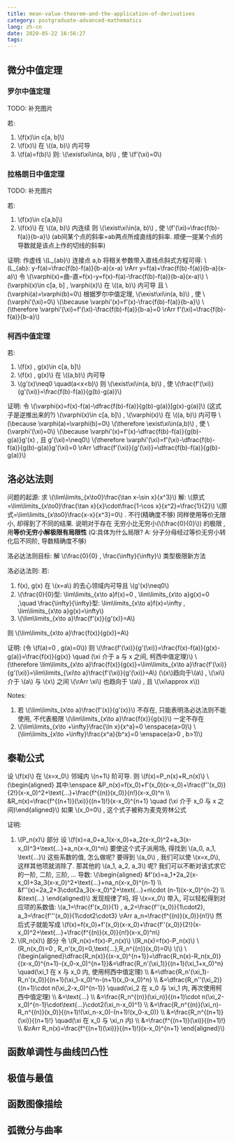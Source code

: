 ```yaml
---
title: mean-value-theorem-and-the-application-of-derivatives
category: postgraduate-advanced-mathematics
lang: zh-cn
date: 2020-05-22 16:56:27
tags:
---
```


## 微分中值定理

### 罗尔中值定理

TODO: 补充图片

若:
1. \\(f(x)\in c[a, b]\\)
2. \\(f(x)\\) 在 \\((a, b)\\) 内可导
3. \\(f(a)=f(b)\\)
则:
\\(\exist\xi\in(a, b)\\) , 使 \\(f'(\xi)=0\\)

### 拉格朗日中值定理

TODO: 补充图片

若:
1. \\(f(x)\in c[a,b]\\)
2. \\(f(x)\\) 在 \\((a, b)\\) 内连续
则 \\(\exist\xi\in(a, b)\\) , 使 \\(f'(\xi)=\frac{f(b)-f(a)}{b-a}\\)
(ab间某个点的斜率=ab两点所成直线的斜率. 顺便一提某个点的导数就是该点上作的切线的斜率)

证明:
作虚线 \\(L_{ab}\\) 连接点 a,b
将相关参数带入直线点斜式方程可得:
\\(L_{ab}: y-f(a)=\frac{f(b)-f(a)}{b-a}(x-a) \rArr y=f(a)+\frac{f(b)-f(a)}{b-a}(x-a)\\\)
令 \\(\varphi(x)=曲-直=f(x)-y=f(x)-f(a)-\frac{f(b)-f(a)}{b-a}(x-a)\\)
\\(\varphi(x)\in c[a, b] , \varphi(x)\\) 在 \\((a, b)\\) 内可导
且 \\(\varphi(a)=\varphi(b)=0\\)
根据罗尔中值定理, \\(\exist\xi\in(a, b)\\) , 使 \\(\varphi'(\xi)=0\\)
\\(\because \varphi'(x)=f'(x)-\frac{f(b)-f(a)}{b-a}\\)
\\(\therefore \varphi'(\xi)=f'(\xi)-\frac{f(b)-f(a)}{b-a}=0 \rArr f'(\xi)=\frac{f(b)-f(a)}{b-a}\\)

### 柯西中值定理

若:
1. \\(f(x) , g(x)\in c[a, b]\\)
2. \\(f(x) , g(x)\\) 在 \\((a,b)\\) 内可导
3. \\(g'(x)\neq0 \quad(a<x<b)\\)
则 \\(\exist\xi\in(a, b)\\) , 使 \\(\frac{f'(\xi)}{g'(\xi)}=\frac{f(b)-f(a)}{g(b)-g(a)}\\)

证明:
令 \\(\varphi(x)=f(x)-f(a)-\dfrac{f(b)-f(a)}{g(b)-g(a)}[g(x)-g(a)]\\) (这式子是逆推出来的?)
\\(\varphi(x)\in c[a, b]\\) , \\(\varphi(x)\\) 在 \\((a, b)\\) 内可导
\\(\because \varphi(a)=\varphi(b)=0\\)
\\(\therefore \exist\xi\in(a,b)\\) , 使 \\(\varphi'(\xi)=0\\)
\\(\because \varphi'(x)=f'(x)-\dfrac{f(b)-f(a)}{g(b)-g(a)}g'(x) , 且 g'(\xi)=\neq0\\)
\\(\therefore \varphi'(\xi)=f'(\xi)-\dfrac{f(b)-f(a)}{g(b)-g(a)}g'(\xi)=0 \rArr \dfrac{f'(\xi)}{g'(\xi)}=\dfrac{f(b)-f(a)}{g(b)-g(a)}\\)

## 洛必达法则

问题的起源:
求 \\(\lim\limits_{x\to0}\frac{\tan x-\sin x}{x^3}\\)
解:
\\(原式=\lim\limits_{x\to0}\frac{\tan x}{x}\cdot\frac{1-\cos x}{x^2}=\frac{1}{2}\\)
\\(原式=\lim\limits_{x\to0}\frac{x-x}{x^3}=0\\) . 不行(精确度不够)
同样使用等价无限小, 却得到了不同的结果.
说明对于存在 无穷小比无穷小(\\(\frac{0}{0}\\)) 的极限 , 用**等价无穷小解极限有局限性**
(Q:具体为什么局限? A: 分子分母经过等价无穷小转化后不同阶, 导数精确度不够)

洛必达法则目标: 解 \\(\frac{0}{0} , \frac{\infty}{\infty}\\) 类型极限新方法

洛必达法则:
若:
1. f(x), g(x) 在 \\(x=a\\) 的去心领域内可导且 \\(g'(x)\neq0\\)
2. \\(\frac{0}{0}型: \lim\limits_{x\to a}f(x)=0 , \lim\limits_{x\to a}g(x)=0 ,\quad \frac{\infty}{\infty}型: \lim\limits_{x\to a}f(x)=\infty , \lim\limits_{x\to a}g(x)=\infty\\)
3. \\(\lim\limits_{x\to a}\frac{f'(x)}{g'(x)}=A\\)

则 \\(\lim\limits_{x\to a}\frac{f(x)}{g(x)}=A\\)

证明: (令 \\(f(a)=0 , g(a)=0\\))
则 \\(\frac{f'(\xi)}{g'(\xi)}=\frac{f(x)-f(a)}{g(x)-g(a)}=\frac{f(x)}{g(x)} \quad (\xi 介于 a 与 x 之间, 柯西中值定理)\\)
\\(\therefore \lim\limits_{x\to a}\frac{f(x)}{g(x)}=\lim\limits_{x\to a}\frac{f'(\xi)}{g'(\xi)}=\lim\limits_{\xi\to a}\frac{f'(\xi)}{g'(\xi)}=A\\) 
(\\(x\\)趋向于\\(a\\) , \\(\xi\\) 介于 \\(a\\) 与 \\(x\\) 之间 \\(\rArr \xi\\) 也趋向于 \\(a\\) , 且 \\(\xi\approx x\\))

Notes:
1. 若 \\(\lim\limits_{x\to a}\frac{f'(x)}{g'(x)}\\) 不存在, 只能表明洛必达法则不能使用, 不代表极限 \\(\lim\limits_{x\to a}\frac{f(x)}{g(x)}\\) 一定不存在
2. \\(\lim\limits_{x\to +\infty}\frac{\ln x}{x^a}=0 \enspace(a>0)\\)
   \\(\lim\limits_{x\to +\infty}\frac{x^a}{b^x}=0 \enspace(a>0 , b>1)\\)

## 泰勒公式

设 \\(f(x)\\) 在 \\(x=x_0\\) 邻域内 \\(n+1\\) 阶可导.
则 \\(f(x)=P_n(x)+R_n(x)\\)
\\(\begin{aligned} 其中:\enspace &P_n(x)=f(x_0)+f'(x_0)(x-x_0)+\frac{f''(x_0)}{2!}(x-x_0)^2+\text{...}+\frac{f^{(n)}(x_0)}{n!}(x-x_0)^n \\\ &R_n(x)=\frac{f^{(n+1)}(\xi)}{(n+1)!}(x-x_0)^{n+1} \quad (\xi 介于 x_0 与 x 之间)\end{aligned}\\)
如果 \\(x_0=0\\) , 这个式子被称为麦克劳林公式

证明:
1. \\(P_n(x)\\) 部分
   设 \\(f(x)=a_0+a_1(x-x_0)+a_2(x-x_0)^2+a_3(x-x_0)^3+\text{...}+a_n(x-x_0)^n\\)
   要使这个式子派用场, 得找到 \\(a_0, a_1, \text{...}\\) 这些系数的值, 怎么做呢?
   要得到 \\(a_0\\) , 我们可以使 \\(x=x_0\\), 这样其他项就消除了.
   那其他的 \\(a_1, a_2, a_3\\) 呢?
   我们可以不断对该式求它的一阶, 二阶, 三阶, ... 导数:
   \\(\begin{aligned} &f'(x)=a_1+2a_2(x-x_0)+3a_3(x-x_0)^2+\text{...}+na_n(x-x_0)^{n-1} \\\ &f''(x)=2a_2+3\cdot2a_3(x-x_0)^2+\text{...}+n\cdot (n-1)(x-x_0)^{n-2} \\\ &\text{...} \end{aligned}\\)
   发现规律了吗, 将 \\(x=x_0\\) 带入, 可以轻松得到对应项的系数值: \\(a_1=\frac{f'(x_0)}{1} , a_2=\frac{f''(x_0)}{1\cdot2}, a_3=\frac{f'''(x_0)}{1\cdot2\cdot3} \rArr a_n=\frac{f^{(n)}(x_0)}{n!}\\)
   然后式子就能写成 \\(f(x)=f(x_0)+f'(x_0)(x-x_0)+\frac{f''(x_0)}{2!}(x-x_0)^2+\text{...}+\frac{f^{(n)}(x_0)}{n!}(x-x_0)^n\\)
2. \\(R_n(x)\\) 部分
   令 \\(R_n(x)=f(x)-P_n(x)\\)
   \\(R_n(x)=f(x)-P_n(x)\\)
   \\(R_n(x_0)=0 , R_n'(x_0)=0,\text{...},R_n^{(n)}(x_0)=0\\)
   \\(\\)
   \\(\begin{aligned}\dfrac{R_n(x)}{(x-x_0)^{n+1}}=\dfrac{R_n(x)-R_n(x_0)}{(x-x_0)^{n+1}-(x_0-x_0)^{n+1}}&=\dfrac{R_n'(\xi_1)}{(n+1)(\xi_1+x_0)^n} \quad(\xi_1 在 x 与 x_0 内, 使用柯西中值定理) \\\ &=\dfrac{R_n'(\xi_1)-R_n'(x_0)}{(n+1)(\xi_1-x_0)^n-(n+1)(x_0-x_0)^n} \\\ &=\dfrac{R_n''(\xi_2)}{(n+1)\cdot n(\xi_2-x_0)^{n-1}} \quad(\xi_2 在 x_0 与 \xi_1 内, 再次使用柯西中值定理) \\\ &=\text{...} \\\ &=\frac{R_n^{(n)}(\xi_n)}{(n+1)\cdot n(\xi_2-x_0)^{n-1}\cdot\text{...}\cdot2(\xi_n-x_0)^1} \\\ &=\frac{R_n^{(n)}(\xi_n)-R_n^{(n)}(x_0)}{(n+1)!(\xi_n-x_0)-(n+1)!(x_0-x_0)} \\\ &=\frac{R_n^{(n+1)}(\xi)}{(n+1)!} \quad(\xi 在 x_0 与 \xi_n 内) \\\  &=\frac{f^{(n+1)}(\xi)}{(n+1)!} \\\ &\rArr R_n(x)=\frac{f^{(n+1)(\xi)}}{(n+1)!}(x-x_0)^{n+1} \end{aligned}\\)

## 函数单调性与曲线凹凸性

## 极值与最值

## 函数图像描绘

## 弧微分与曲率